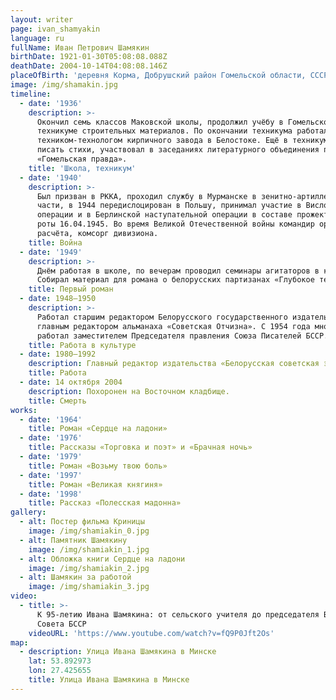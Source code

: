 ```yaml
---
layout: writer
page: ivan_shamyakin
language: ru
fullName: Иван Петрович Шамякин
birthDate: 1921-01-30T05:08:08.088Z
deathDate: 2004-10-14T04:08:08.146Z
placeOfBirth: 'деревня Корма, Добрушский район Гомельской области, СССР'
image: /img/shamakin.jpg
timeline:
  - date: '1936'
    description: >-
      Окончил семь классов Маковской школы, продолжил учёбу в Гомельском
      техникуме строительных материалов. По окончании техникума работал
      техником-технологом кирпичного завода в Белостоке. Ещё в техникуме начал
      писать стихи, участвовал в заседаниях литературного объединения при газете
      «Гомельская правда».
    title: 'Школа, техникум'
  - date: '1940'
    description: >-
      Был призван в РККА, проходил службу в Мурманске в зенитно-артиллерийской
      части, в 1944 передислоцирован в Польшу, принимал участие в Висло-Одерской
      операции и в Берлинской наступательной операции в составе прожекторной
      роты 16.04.1945. Во время Великой Отечественной войны командир орудийного
      расчёта, комсорг дивизиона.  
    title: Война
  - date: '1949'
    description: >-
      Днём работая в школе, по вечерам проводил семинары агитаторов в колхозе.
      Собирал материал для романа о белорусских партизанах «Глубокое течение».
    title: Первый роман
  - date: 1948—1950
    description: >-
      Работал старшим редактором Белорусского государственного издательства,
      главным редактором альманаха «Советская Отчизна». С 1954 года много лет
      работал заместителем Председателя правления Союза Писателей БССР.
    title: Работа в культуре
  - date: 1980—1992
    description: Главный редактор издательства «Белорусская советская энциклопедия».
    title: Работа
  - date: 14 октября 2004
    description: Похоронен на Восточном кладбище.
    title: Смерть
works:
  - date: '1964'
    title: Роман «Сердце на ладони»
  - date: '1976'
    title: Рассказы «Торговка и поэт» и «Брачная ночь»
  - date: '1979'
    title: Роман «Возьму твою боль»
  - date: '1997'
    title: Роман «Великая княгиня»
  - date: '1998'
    title: Рассказ «Полесская мадонна»
gallery:
  - alt: Постер фильма Криницы
    image: /img/shamiakin_0.jpg
  - alt: Памятник Шамякину
    image: /img/shamiakin_1.jpg
  - alt: Обложка книги Сердце на ладони
    image: /img/shamiakin_2.jpg
  - alt: Шамякин за работой
    image: /img/shamiakin_3.jpg
video:
  - title: >-
      К 95-летию Ивана Шамякина: от сельского учителя до председателя Верховного
      Совета БССР
    videoURL: 'https://www.youtube.com/watch?v=fQ9P0Jft2Os'
map:
  - description: Улица Ивана Шамякина в Минске
    lat: 53.892973
    lon: 27.425655
    title: Улица Ивана Шамякина в Минске
---
```


